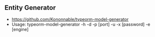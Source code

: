 ## Entity Generator 
- https://github.com/Kononnable/typeorm-model-generator
- Usage: typeorm-model-generator -h <host> -d <database> -p [port] -u <user> -x
[password] -e [engine]
